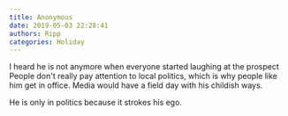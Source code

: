 ```yaml
---
title: Anonymous
date: 2019-05-03 22:28:41
authors: Ripp
categories: Holiday
---
```


 I heard he is not anymore when everyone started laughing at the prospect People don't really pay attention to local politics, which is why people like him get in office. Media would have a field day with his childish ways.  

He is only in politics because it strokes his ego.